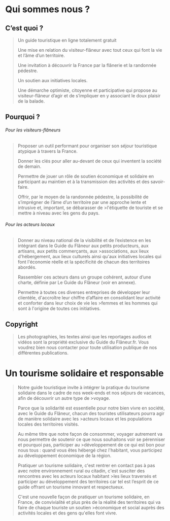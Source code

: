 # Qui sommes nous ?

## C’est quoi ?

>Un guide touristique en ligne totalement gratuit
> 
>Une mise en relation du visiteur-flâneur avec tout ceux qui font la vie et l’âme d’un territoire.
>
>Une invitation à découvrir la France par la flânerie et la randonnée pédestre.
>
>Un soutien aux initiatives locales.
>
>Une démarche optimiste, citoyenne et participative qui propose au visiteur-flâneur d’agir et de s’impliquer en y associant le doux plaisir de la balade.

## Pourquoi ?

###### Pour les visiteurs-flâneurs
>Proposer un outil performant pour organiser son séjour touristique atypique à travers la France.
>
>Donner les clés pour aller au-devant de ceux qui inventent la société de demain.
>
>Permettre de jouer un rôle de soutien économique et solidaire en participant au maintien et à la transmission des activités et des savoir-faire.
>
>Offrir, par le moyen de la randonnée pédestre, la possibilité de s’imprégner de l’âme d’un territoire par une approche lente et intrusive et, important, se débarasser de >l'étiquette de touriste et se mettre à niveau avec les gens du pays.

###### Pour les acteurs locaux
>Donner au niveau national de la visibilité et de l’existence en les intégrant dans le Guide du Flâneur aux petits  producteurs, aux artisans, aux  petits commerçants, aux >associations, aux lieux d'hébergement, aux lieux culturels  ainsi qu'aux initiatives locales qui font l'économie réelle et la spécificité de chacun des territoires abordés.
>
>Rassembler ces acteurs dans un groupe cohérent, autour d’une charte, définie par Le Guide du Flâneur (voir en annexe).
>
>Permettre à toutes ces diverses entreprises de développer leur clientèle, d'accroître leur chiffre d’affaire en consolidant leur activité et conforter dans leur choix de vie les >femmes et les hommes qui sont à l'origine de toutes ces initiatives.

## Copyright
>Les photographies, les textes ainsi que les reportages audios et vidéos sont la propriété exclusive du Guide du Flâneur.fr.
>Vous voudrez bien nous contacter pour toute utilisation publique de nos différentes publications.



# Un tourisme solidaire et responsable

>Notre guide touristique invite à intégrer la pratique du tourisme solidaire dans le cadre de nos week-ends et nos séjours de vacances, afin de découvrir un autre type de >voyage.
>
>Parce que la solidarité est essentielle pour notre bien vivre en société, avec le Guide du Flâneur, chacun des touristes utilisateurs pourra agir de manière solidaire avec les >acteurs locaux et les populations locales des territoires visités.
>
>Au même titre que notre façon de consommer, voyager autrement va nous permettre de soutenir ce que nous souhaitons voir se pérenniser et pourquoi pas, participer au >développement de ce qui est bon pour nous tous : quand vous êtes hébergé chez l'habitant, vous participez au développement économique de la région.
>
>Pratiquer un tourisme solidaire, c'est rentrer en contact pas à pas avec notre environnement rural ou citadin, c'est susciter des rencontres avec les acteurs locaux habitant >les lieux traversés et participer au développement des territoires car tel est l’esprit de ce guide offrant un tourisme innovant et respectueux.
>
>C'est une nouvelle façon de pratiquer un tourisme solidaire, en France, de convivialité et plus près de la réalité des territoires qui va faire de chaque touriste un soutien >économique et social auprès des activités locales et des gens qu'elles font vivre.

